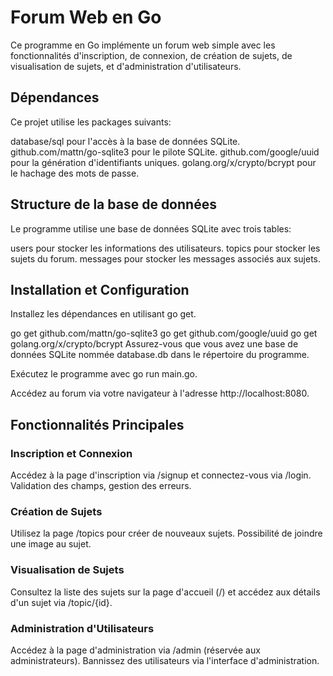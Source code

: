 # Forum Web en Go

Ce programme en Go implémente un forum web simple avec les fonctionnalités d'inscription, de connexion, de création de sujets, de visualisation de sujets, et d'administration d'utilisateurs.

## Dépendances
Ce projet utilise les packages suivants:

database/sql pour l'accès à la base de données SQLite.
github.com/mattn/go-sqlite3 pour le pilote SQLite.
github.com/google/uuid pour la génération d'identifiants uniques.
golang.org/x/crypto/bcrypt pour le hachage des mots de passe.

## Structure de la base de données
Le programme utilise une base de données SQLite avec trois tables:

users pour stocker les informations des utilisateurs.
topics pour stocker les sujets du forum.
messages pour stocker les messages associés aux sujets.

## Installation et Configuration
Installez les dépendances en utilisant go get.

go get github.com/mattn/go-sqlite3
go get github.com/google/uuid
go get golang.org/x/crypto/bcrypt
Assurez-vous que vous avez une base de données SQLite nommée database.db dans le répertoire du programme.

Exécutez le programme avec go run main.go.

Accédez au forum via votre navigateur à l'adresse http://localhost:8080.

## Fonctionnalités Principales

### Inscription et Connexion

Accédez à la page d'inscription via /signup et connectez-vous via /login.
Validation des champs, gestion des erreurs.

### Création de Sujets

Utilisez la page /topics pour créer de nouveaux sujets.
Possibilité de joindre une image au sujet.

### Visualisation de Sujets

Consultez la liste des sujets sur la page d'accueil (/) et accédez aux détails d'un sujet via /topic/{id}.

### Administration d'Utilisateurs

Accédez à la page d'administration via /admin (réservée aux administrateurs).
Bannissez des utilisateurs via l'interface d'administration.
